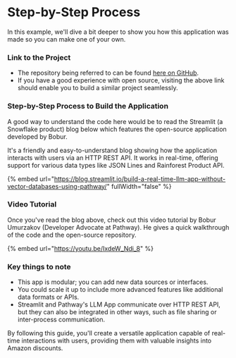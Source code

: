 # Step-by-Step Process

In this example, we'll dive a bit deeper to show you how this application was made so you can make one of your own.

### Link to the Project

* The repository being referred to can be found [here on GitHub](https://github.com/Boburmirzo/chatgpt-api-python-sales).&#x20;
* If you have a good experience with open source, visiting the above link should enable you to build a similar project seamlessly.&#x20;

### Step-by-Step Process to Build the Application

A good way to understand the code here would be to read the Streamlit (a Snowflake product) blog below which features the open-source application developed by Bobur.&#x20;

It's a friendly and easy-to-understand blog showing how the application interacts with users via an HTTP REST API. It works in real-time, offering support for various data types like JSON Lines and Rainforest Product API.

{% embed url="https://blog.streamlit.io/build-a-real-time-llm-app-without-vector-databases-using-pathway/" fullWidth="false" %}

### Video Tutorial

Once you've read the blog above, check out this video tutorial by Bobur Umurzakov (Developer Advocate at Pathway). He gives a quick walkthrough of the code and the open-source repository.

{% embed url="https://youtu.be/IxdeW_Ndi_8" %}

### Key things to note

* This app is modular; you can add new data sources or interfaces.
* You could scale it up to include more advanced features like additional data formats or APIs.
* Streamlit and Pathway's LLM App communicate over HTTP REST API, but they can also be integrated in other ways, such as file sharing or inter-process communication.

By following this guide, you'll create a versatile application capable of real-time interactions with users, providing them with valuable insights into Amazon discounts.
